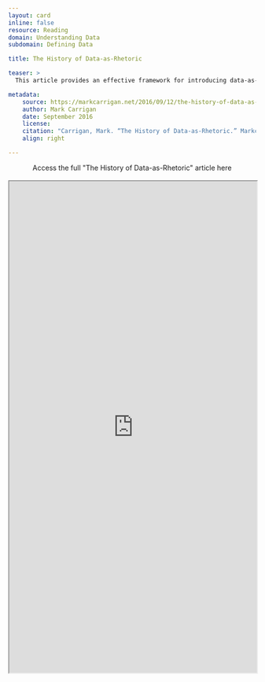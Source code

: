 ```yaml
---
layout: card
inline: false
resource: Reading
domain: Understanding Data
subdomain: Defining Data

title: The History of Data-as-Rhetoric

teaser: >
  This article provides an effective framework for introducing data-as-rhetoric.

metadata:
    source: https://markcarrigan.net/2016/09/12/the-history-of-data-as-rhetoric/
    author: Mark Carrigan
    date: September 2016
    license: 
    citation: "Carrigan, Mark. “The History of Data-as-Rhetoric.” Markcarrigan.net, 12 September 2016. https://markcarrigan.net/2016/09/12/the-history-of-data-as-rhetoric/. Accessed 6 June 2023."
    align: right

---
```


<div>
  <center>
  <sl-button-group label="Alignment">
  <sl-button href="https://markcarrigan.net/2016/09/12/the-history-of-data-as-rhetoric/">Access the full "The History of Data-as-Rhetoric" article here</sl-button>
  </sl-button-group>
</center>
</div>

<br>

<iframe width="100%" height="1000" src="https://markcarrigan.net/2016/09/12/the-history-of-data-as-rhetoric/" allowfullscreen>iFrame HERE</iframe>
